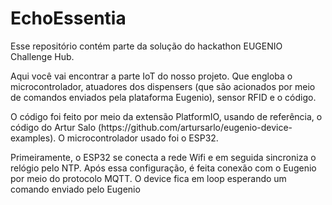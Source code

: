 # EchoEssentia
<p>Esse repositório contém parte da solução do hackathon EUGENIO Challenge Hub.</p>
<p>Aqui você vai encontrar a parte IoT do nosso projeto. Que engloba o microcontrolador, atuadores dos dispensers (que são acionados por meio de comandos enviados pela plataforma Eugenio), sensor RFID e o código.</p>
<p>O código foi feito por meio da extensão PlatformIO, usando de referência, o código do Artur Salo (https://github.com/artursarlo/eugenio-device-examples).
O microcontrolador usado foi o ESP32.</p>
<p>Primeiramente, o ESP32 se conecta a rede Wifi e em seguida sincroniza o relógio pelo NTP. Após essa configuração, é feita conexão com o Eugenio por meio do protocolo MQTT.
O device fica em loop esperando um comando enviado pelo Eugenio
